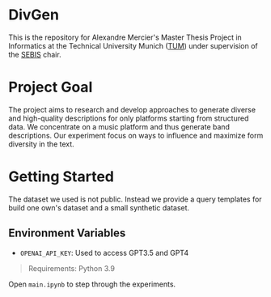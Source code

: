 # DivGen

This is the repository for Alexandre Mercier's Master Thesis Project in Informatics at the Technical University Munich ([TUM](https://www.tum.de)) under supervision of the [SEBIS](https://wwwmatthes.in.tum.de) chair.

# Project Goal

The project aims to research and develop approaches to generate diverse and high-quality descriptions for only platforms starting from structured data.
We concentrate on a music platform and thus generate band descriptions. Our experiment focus on ways to influence and maximize form diversity in the text.


# Getting Started 

The dataset we used is not public. Instead we provide a query templates for build one own's dataset and a small synthetic dataset.

## Environment Variables
- `OPENAI_API_KEY`: Used to access GPT3.5 and GPT4
  
> Requirements: Python 3.9

Open `main.ipynb` to step through the experiments.
